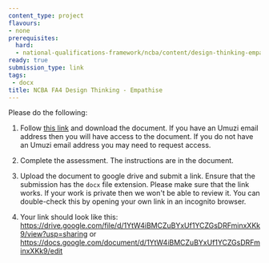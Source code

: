 ```yaml
---
content_type: project
flavours:
- none
prerequisites:
  hard:
  - national-qualifications-framework/ncba/content/design-thinking-empathise
ready: true
submission_type: link
tags: 
 - docx
title: NCBA FA4 Design Thinking - Empathise
---
```


Please do the following:

1. Follow [this link](https://docs.google.com/document/d/1ONKqwgMTGtFyBeX7-Ly-Q9vwWD_lhkeU/edit?usp=share_link&ouid=106698657596806218419&rtpof=true&sd=true) and download the document. If you have an Umuzi email address then you will have access to the document. If you do not have an Umuzi email address you may need to request access.

2. Complete the assessment. The instructions are in the document. 
   
3. Upload the document to google drive and submit a link. Ensure that the submission has the `docx` file extension. Please make sure that the link works. If your work is private then we won't be able to review it. You can double-check this by opening your own link in an incognito browser.  

4. Your link should look like this:
https://drive.google.com/file/d/1YtW4iBMCZuBYxUf1YCZGsDRFminxXKk9/view?usp=sharing or https://docs.google.com/document/d/1YtW4iBMCZuBYxUf1YCZGsDRFminxXKk9/edit